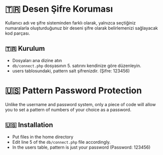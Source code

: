 
# 🇹🇷 Desen Şifre Koruması

Kullanıcı adı ve şifre sisteminden farklı olarak, yalnızca seçtiğiniz numaralarla oluşturduğunuz bir deseni şifre olarak belirlemenizi sağlayacak kod parçası.

## 🇹🇷 Kurulum
- Dosyaları ana dizine atın
- `db/connect.php` dosyasının 5. satırını kendinize göre düzenleyin.
- users tablosundaki, pattern salt şifrenizdir. (Şifre: 123456)




# 🇺🇸 Pattern Password Protection

Unlike the username and password system, only a piece of code will allow you to set a pattern of numbers of your choice as a password.

## 🇺🇸 Installation
- Put files in the home directory
- Edit line 5 of the `db/connect.php` file accordingly.
- In the users table, pattern is just your password (Password: 123456)
